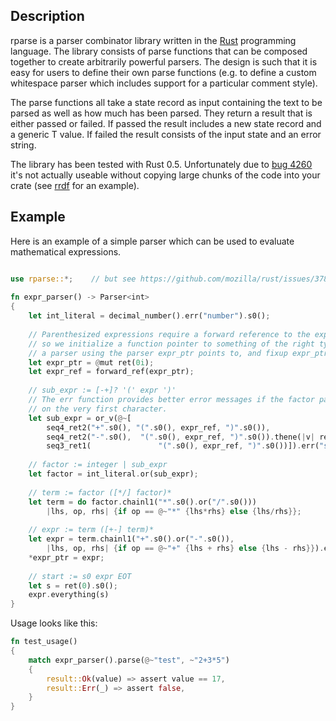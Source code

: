 ## Description
rparse is a parser combinator library written in the [Rust](http://www.rust-lang.org) programming
language. The library consists of parse functions that can be composed together to create arbitrarily 
powerful parsers. The design is such that it is easy for users to define their own parse functions (e.g. 
to define a custom whitespace parser which includes support for a particular comment style).

The parse functions all take a state record as input containing the text to be parsed as well as how much 
has been parsed. They return a result that is either passed or failed. If passed the result includes a new 
state record and a generic T value. If failed the result consists of the input state and an error string.

The library has been tested with Rust 0.5. Unfortunately due to [bug 4260](https://github.com/mozilla/rust/issues/4260)
it's not actually useable without copying large chunks of the code into your crate (see 
[rrdf](https://github.com/jesse99/rrdf/blob/master/src/bug4260.rs) for an example).


## Example
Here is an example of a simple parser which can be used to evaluate mathematical expressions.
```rust

use rparse::*;    // but see https://github.com/mozilla/rust/issues/3781
    
fn expr_parser() -> Parser<int>
{
    let int_literal = decimal_number().err("number").s0();
        
    // Parenthesized expressions require a forward reference to the expr parser
    // so we initialize a function pointer to something of the right type, create
    // a parser using the parser expr_ptr points to, and fixup expr_ptr later.
    let expr_ptr = @mut ret(0i);
    let expr_ref = forward_ref(expr_ptr);
        
    // sub_expr := [-+]? '(' expr ')'
    // The err function provides better error messages if the factor parser fails
    // on the very first character.
    let sub_expr = or_v(@~[
        seq4_ret2("+".s0(), "(".s0(), expr_ref, ")".s0()),
        seq4_ret2("-".s0(),  "(".s0(), expr_ref, ")".s0()).thene(|v| ret(-v) ),
        seq3_ret1(               "(".s0(), expr_ref, ")".s0())]).err("sub-expression");
        
    // factor := integer | sub_expr
    let factor = int_literal.or(sub_expr);
        
    // term := factor ([*/] factor)*
    let term = do factor.chainl1("*".s0().or("/".s0()))
        |lhs, op, rhs| {if op == @~"*" {lhs*rhs} else {lhs/rhs}};
        
    // expr := term ([+-] term)*
    let expr = term.chainl1("+".s0().or("-".s0()),
        |lhs, op, rhs| {if op == @~"+" {lhs + rhs} else {lhs - rhs}}).err("expression");
    *expr_ptr = expr;
    
    // start := s0 expr EOT
    let s = ret(0).s0();
    expr.everything(s)
}
```
Usage looks like this:
```rust
fn test_usage()
{
    match expr_parser().parse(@~"test", ~"2+3*5")
    {
        result::Ok(value) => assert value == 17,
        result::Err(_) => assert false,
    }
}
```
